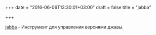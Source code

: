 +++
date = "2016-06-06T13:30:01+03:00"
draft = false
title = "jabba"

+++

<p><a href="https://github.com/shyiko/jabba">jabba</a>&nbsp;- Инструмент для управления версиями джавы.</p>

